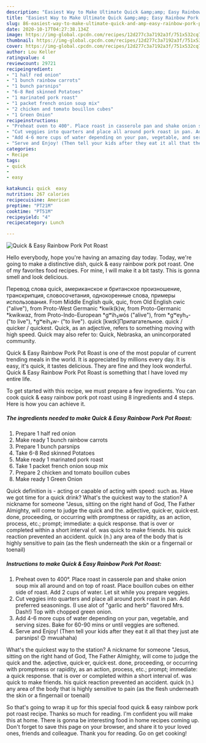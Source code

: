 ```yaml
---
description: "Easiest Way to Make Ultimate Quick &amp;amp; Easy Rainbow Pork Pot Roast"
title: "Easiest Way to Make Ultimate Quick &amp;amp; Easy Rainbow Pork Pot Roast"
slug: 86-easiest-way-to-make-ultimate-quick-and-amp-easy-rainbow-pork-pot-roast
date: 2020-10-17T04:27:38.134Z
image: https://img-global.cpcdn.com/recipes/12d277c3a7192a3f/751x532cq70/quick-easy-rainbow-pork-pot-roast-recipe-main-photo.jpg
thumbnail: https://img-global.cpcdn.com/recipes/12d277c3a7192a3f/751x532cq70/quick-easy-rainbow-pork-pot-roast-recipe-main-photo.jpg
cover: https://img-global.cpcdn.com/recipes/12d277c3a7192a3f/751x532cq70/quick-easy-rainbow-pork-pot-roast-recipe-main-photo.jpg
author: Lou Keller
ratingvalue: 4
reviewcount: 29721
recipeingredient:
- "1 half red onion"
- "1 bunch rainbow carrots"
- "1 bunch parsnips"
- "6-8 Red skinned Potatoes"
- "1 marinated pork roast"
- "1 packet french onion soup mix"
- "2 chicken and tomato bouillon cubes"
- "1 Green Onion"
recipeinstructions:
- "Preheat oven to 400°. Place roast in casserole pan and shake onion soup mix all around and on top of roast. Place bouillon cubes on either side of roast. Add 2 cups of water. Let sit while you prepare veggies."
- "Cut veggies into quarters and place all around pork roast in pan. Add preferred seasonings. (I use alot of &#34;garlic and herb&#34; flavored Mrs. Dash!) Top with chopped green onion."
- "Add 4-6 more cups of water depending on your pan, vegetable, and serving sizes. Bake for 60-90 mins or until veggies are softened."
- "Serve and Enjoy! (Then tell your kids after they eat it all that they just ate parsnips! 😊 mwuahaha)"
categories:
- Recipe
tags:
- quick
- 
- easy

katakunci: quick  easy 
nutrition: 267 calories
recipecuisine: American
preptime: "PT21M"
cooktime: "PT51M"
recipeyield: "4"
recipecategory: Lunch

---
```



![Quick &amp; Easy Rainbow Pork Pot Roast](https://img-global.cpcdn.com/recipes/12d277c3a7192a3f/751x532cq70/quick-easy-rainbow-pork-pot-roast-recipe-main-photo.jpg)

Hello everybody, hope you're having an amazing day today. Today, we're going to make a distinctive dish, quick &amp; easy rainbow pork pot roast. One of my favorites food recipes. For mine, I will make it a bit tasty. This is gonna smell and look delicious.

Перевод слова quick, американское и британское произношение, транскрипция, словосочетания, однокоренные слова, примеры использования. From Middle English quik, quic, from Old English cwic (&#34;alive&#34;), from Proto-West Germanic *kwik(k)w, from Proto-Germanic *kwikwaz, from Proto-Indo-European *gʷih₃wós (&#34;alive&#34;), from *gʷeyh₃- (&#34;to live&#34;), *gʷeih₃w- (&#34;to live&#34;). quick [kwɪk]Прилагательное. quick / quicker / quickest. Quick, as an adjective, refers to something moving with high speed. Quick may also refer to: Quick, Nebraska, an unincorporated community.

Quick &amp; Easy Rainbow Pork Pot Roast is one of the most popular of current trending meals in the world. It is appreciated by millions every day. It is easy, it's quick, it tastes delicious. They are fine and they look wonderful. Quick &amp; Easy Rainbow Pork Pot Roast is something that I have loved my entire life.


To get started with this recipe, we must prepare a few ingredients. You can cook quick &amp; easy rainbow pork pot roast using 8 ingredients and 4 steps. Here is how you can achieve it.

<!--inarticleads1-->

##### The ingredients needed to make Quick &amp; Easy Rainbow Pork Pot Roast:

1. Prepare 1 half red onion
1. Make ready 1 bunch rainbow carrots
1. Prepare 1 bunch parsnips
1. Take 6-8 Red skinned Potatoes
1. Make ready 1 marinated pork roast
1. Take 1 packet french onion soup mix
1. Prepare 2 chicken and tomato bouillon cubes
1. Make ready 1 Green Onion


Quick definition is - acting or capable of acting with speed: such as. Have we got time for a quick drink? What&#39;s the quickest way to the station? A nickname for someone &#34;Jesus, sitting on the right hand of God, The Father Almighty, will come to judge the quick and the. adjective, quick·er, quick·est. done, proceeding, or occurring with promptness or rapidity, as an action, process, etc.; prompt; immediate: a quick response. that is over or completed within a short interval of. was quick to make friends. his quick reaction prevented an accident. quick (n.) any area of the body that is highly sensitive to pain (as the flesh underneath the skin or a fingernail or toenail) 

<!--inarticleads2-->

##### Instructions to make Quick &amp; Easy Rainbow Pork Pot Roast:

1. Preheat oven to 400°. Place roast in casserole pan and shake onion soup mix all around and on top of roast. Place bouillon cubes on either side of roast. Add 2 cups of water. Let sit while you prepare veggies.
1. Cut veggies into quarters and place all around pork roast in pan. Add preferred seasonings. (I use alot of &#34;garlic and herb&#34; flavored Mrs. Dash!) Top with chopped green onion.
1. Add 4-6 more cups of water depending on your pan, vegetable, and serving sizes. Bake for 60-90 mins or until veggies are softened.
1. Serve and Enjoy! (Then tell your kids after they eat it all that they just ate parsnips! 😊 mwuahaha)


What&#39;s the quickest way to the station? A nickname for someone &#34;Jesus, sitting on the right hand of God, The Father Almighty, will come to judge the quick and the. adjective, quick·er, quick·est. done, proceeding, or occurring with promptness or rapidity, as an action, process, etc.; prompt; immediate: a quick response. that is over or completed within a short interval of. was quick to make friends. his quick reaction prevented an accident. quick (n.) any area of the body that is highly sensitive to pain (as the flesh underneath the skin or a fingernail or toenail) 

So that's going to wrap it up for this special food quick &amp; easy rainbow pork pot roast recipe. Thanks so much for reading. I'm confident you will make this at home. There is gonna be interesting food in home recipes coming up. Don't forget to save this page on your browser, and share it to your loved ones, friends and colleague. Thank you for reading. Go on get cooking!
